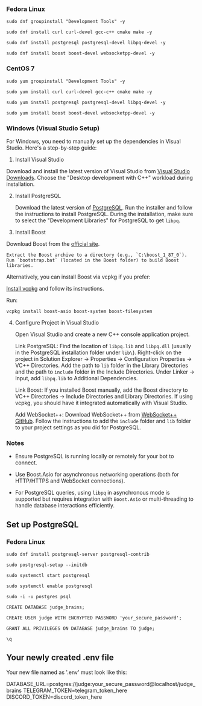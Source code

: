 ### Fedora Linux

`sudo dnf groupinstall "Development Tools" -y`

`sudo dnf install curl curl-devel gcc-c++ cmake make -y`

`sudo dnf install postgresql postgresql-devel libpq-devel -y`

`sudo dnf install boost boost-devel websocketpp-devel -y`

### CentOS 7

`sudo yum groupinstall "Development Tools" -y`

`sudo yum install curl curl-devel gcc-c++ cmake make -y`

`sudo yum install postgresql postgresql-devel libpq-devel -y`

`sudo yum install boost boost-devel websocketpp-devel -y`

### Windows (Visual Studio Setup)

For Windows, you need to manually set up the dependencies in Visual Studio. Here's a step-by-step guide:
1. Install Visual Studio

Download and install the latest version of Visual Studio from [Visual Studio Downloads](https://visualstudio.microsoft.com/downloads/). 
Choose the "Desktop development with C++" workload during installation.

2. Install PostgreSQL

    Download the latest version of [PostgreSQL](https://www.postgresql.org/download/windows/).
    Run the installer and follow the instructions to install PostgreSQL.
    During the installation, make sure to select the "Development Libraries" for PostgreSQL to get `libpq`.

3. Install Boost

Download Boost from the [official site](https://www.boost.org/users/download/).

    Extract the Boost archive to a directory (e.g., `C:\boost_1_87_0`).
    Run `bootstrap.bat` (located in the Boost folder) to build Boost libraries.

Alternatively, you can install Boost via vcpkg if you prefer:

[Install vcpkg](https://github.com/microsoft/vcpkg/) and follow its instructions.

Run:

`vcpkg install boost-asio boost-system boost-filesystem`

4. Configure Project in Visual Studio

    Open Visual Studio and create a new C++ console application project.

    Link PostgreSQL:
        Find the location of `libpq.lib` and `libpq.dll` (usually in the PostgreSQL installation folder under `lib\`).
        Right-click on the project in Solution Explorer → Properties → Configuration Properties → VC++ Directories.
        Add the path to `lib` folder in the Library Directories and the path to `include` folder in the Include Directories.
        Under Linker → Input, add `libpq.lib` to Additional Dependencies.

    Link Boost:
        If you installed Boost manually, add the Boost directory to VC++ Directories → Include Directories and Library Directories.
        If using vcpkg, you should have it integrated automatically with Visual Studio.

    Add WebSocket++:
        Download WebSocket++ from [WebSocket++ GitHub](https://github.com/zaphoyd/websocketpp).
        Follow the instructions to add the `include` folder and `lib` folder to your project settings as you did for PostgreSQL.

### Notes

- Ensure PostgreSQL is running locally or remotely for your bot to connect.

- Use Boost.Asio for asynchronous networking operations (both for HTTP/HTTPS and WebSocket connections).

- For PostgreSQL queries, using `libpq` in asynchronous mode is supported but requires integration with `Boost.Asio` or multi-threading to handle database interactions efficiently.


## Set up PostgreSQL

### Fedora Linux

`sudo dnf install postgresql-server postgresql-contrib`

`sudo postgresql-setup --initdb`

`sudo systemctl start postgresql`

`sudo systemctl enable postgresql`

`sudo -i -u postgres psql`

`CREATE DATABASE judge_brains;`

`CREATE USER judge WITH ENCRYPTED PASSWORD 'your_secure_password';`

`GRANT ALL PRIVILEGES ON DATABASE judge_brains TO judge;`

`\q`

## Your newly created .env file

Your new file named as '.env' must look like this: 

DATABASE_URL=postgres://judge:your_secure_password@localhost/judge_brains 
TELEGRAM_TOKEN=telegram_token_here 
DISCORD_TOKEN=discord_token_here
